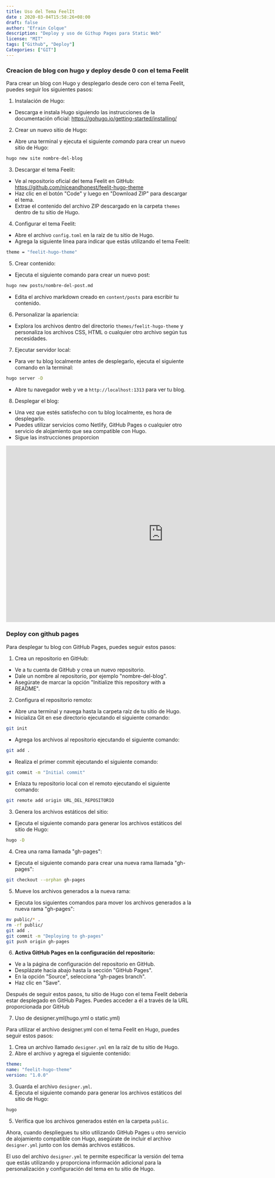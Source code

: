 ```yaml
---
title: Uso del Tema FeelIt
date : 2020-03-04T15:58:26+08:00
draft: false
author: "Efrain Colque"
description: "Deploy y uso de Githup Pages para Static Web"
license: "MIT"
tags: ["Github", "Deploy"]
Categories: ["GIT"]
---
```


### Creacion de blog con hugo y deploy desde 0 con el tema Feelit 

Para crear un blog con Hugo y desplegarlo desde cero con el tema Feelit, puedes seguir los siguientes pasos:

1. Instalación de Hugo:
- Descarga e instala Hugo siguiendo las instrucciones de la documentación oficial: https://gohugo.io/getting-started/installing/

2. Crear un nuevo sitio de Hugo:
- Abre una terminal y ejecuta el siguiente *comando* para crear un nuevo sitio de Hugo:
```bash
hugo new site nombre-del-blog
```

3. Descargar el tema Feelit:

- Ve al repositorio oficial del tema Feelit en GitHub: https://github.com/niceandhonest/feelit-hugo-theme
- Haz clic en el botón "Code" y luego en "Download ZIP" para descargar el tema.
- Extrae el contenido del archivo ZIP descargado en la carpeta `themes` dentro de tu sitio de Hugo.

4. Configurar el tema Feelit:
- Abre el archivo `config.toml` en la raíz de tu sitio de Hugo.
- Agrega la siguiente línea para indicar que estás utilizando el tema Feelit:

```bash
theme = "feelit-hugo-theme"
```

5. Crear contenido:
- Ejecuta el siguiente comando para crear un nuevo post:
```bash
hugo new posts/nombre-del-post.md
```
- Edita el archivo markdown creado en `content/posts` para escribir tu contenido.

6. Personalizar la apariencia:
- Explora los archivos dentro del directorio `themes/feelit-hugo-theme` y personaliza los archivos CSS, HTML o cualquier otro archivo según tus necesidades.

7. Ejecutar servidor local:
- Para ver tu blog localmente antes de desplegarlo, ejecuta el siguiente comando en la terminal:
```bash
hugo server -D
```
- Abre tu navegador web y ve a `http://localhost:1313` para ver tu blog.

8. Desplegar el blog:
- Una vez que estés satisfecho con tu blog localmente, es hora de desplegarlo.
- Puedes utilizar servicios como Netlify, GitHub Pages o cualquier otro servicio de alojamiento que sea compatible con Hugo.
- Sigue las instrucciones proporcion
<iframe width="853" height="480" src="https://www.youtube.com/embed/LIFvgrRxdt4" title="Creating a Blog with Hugo and Github in 10 minutes" frameborder="0" allow="accelerometer; autoplay; clipboard-write; encrypted-media; gyroscope; picture-in-picture; web-share" allowfullscreen></iframe>

### Deploy con github pages


Para desplegar tu blog con GitHub Pages, puedes seguir estos pasos:

1. Crea un repositorio en GitHub:
- Ve a tu cuenta de GitHub y crea un nuevo repositorio.
- Dale un nombre al repositorio, por ejemplo "nombre-del-blog".
- Asegúrate de marcar la opción "Initialize this repository with a README".

2. Configura el repositorio remoto:
- Abre una terminal y navega hasta la carpeta raíz de tu sitio de Hugo.
- Inicializa Git en ese directorio ejecutando el siguiente comando:
```bash
git init
```

- Agrega los archivos al repositorio ejecutando el siguiente comando:
```bash
git add .
```
- Realiza el primer commit ejecutando el siguiente comando:

```bash
git commit -m "Initial commit"
```
- Enlaza tu repositorio local con el remoto ejecutando el siguiente comando:
```bash
git remote add origin URL_DEL_REPOSITORIO
```

3. Genera los archivos estáticos del sitio:
- Ejecuta el siguiente comando para generar los archivos estáticos del sitio de Hugo:
```bash
hugo -D 
```

4. Crea una rama llamada "gh-pages":
- Ejecuta el siguiente comando para crear una nueva rama llamada "gh-pages":
```bash
git checkout --orphan gh-pages
```

5. Mueve los archivos generados a la nueva rama:
- Ejecuta los siguientes comandos para mover los archivos generados a la nueva rama "gh-pages":

```bash
mv public/* .
rm -rf public/
git add .
git commit -m "Deploying to gh-pages"
git push origin gh-pages
```

6. **Activa GitHub Pages en la configuración del repositorio:**

- Ve a la página de configuración del repositorio en GitHub.
- Desplázate hacia abajo hasta la sección "GitHub Pages".
- En la opción "Source", selecciona "gh-pages branch".
- Haz clic en "Save".

Después de seguir estos pasos, tu sitio de Hugo con el tema Feelit debería estar desplegado en GitHub Pages. Puedes acceder a él a través de la URL proporcionada por GitHub


7. Uso de designer.yml(hugo.yml o static.yml) 


Para utilizar el archivo designer.yml con el tema Feelit en Hugo, puedes seguir estos pasos:

1. Crea un archivo llamado `designer.yml` en la raíz de tu sitio de Hugo.
2. Abre el archivo y agrega el siguiente contenido:

```yml
theme:
name: "feelit-hugo-theme"
version: "1.0.0"
```

3. Guarda el archivo `designer.yml`.
4. Ejecuta el siguiente comando para generar los archivos estáticos del sitio de Hugo:
```bash 
hugo
```
5. Verifica que los archivos generados estén en la carpeta `public`.

Ahora, cuando despliegues tu sitio utilizando GitHub Pages u otro servicio de alojamiento compatible con Hugo, asegúrate de incluir el archivo `designer.yml` junto con los demás archivos estáticos.

El uso del archivo `designer.yml` te permite especificar la versión del tema que estás utilizando y proporciona información adicional para la personalización y configuración del tema en tu sitio de Hugo.
